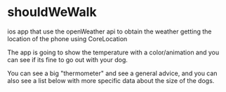 # shouldWeWalk

ios app that use the openWeather api to obtain the weather getting the location of the phone using CoreLocation

The app is going to show the temperature with a color/animation and you can see if its fine to go out with your dog.

You can see a big "thermometer" and see a general advice, and you can also see a list below with more specific data about the size of the dogs.
